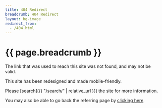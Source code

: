 ```yaml
---
title: 404 Redirect
breadcrumb: 404 Redirect
layout: bg-image
redirect_from:
  - /404.html
---
```

# {{ page.breadcrumb }}

The link that was used to reach this site was not found,
and may not be valid.

This site has been redesigned and made mobile-friendly.

Please [search]({{ "/search/" | relative_url }})
the site for more information.

You may also be able to go back the referring page by
[clicking here](javascript:window.history.back()).
